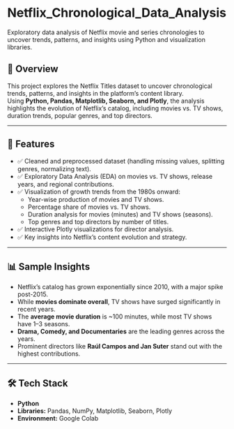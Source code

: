 # Netflix_Chronological_Data_Analysis
Exploratory data analysis of Netflix movie and series chronologies to uncover trends, patterns, and insights using Python and visualization libraries.

## 📖 Overview
This project explores the Netflix Titles dataset to uncover chronological trends, patterns, and insights in the platform’s content library.  
Using **Python, Pandas, Matplotlib, Seaborn, and Plotly**, the analysis highlights the evolution of Netflix’s catalog, including movies vs. TV shows, duration trends, popular genres, and top directors.

---

## 🚀 Features
- ✅ Cleaned and preprocessed dataset (handling missing values, splitting genres, normalizing text).  
- ✅ Exploratory Data Analysis (EDA) on movies vs. TV shows, release years, and regional contributions.  
- ✅ Visualization of growth trends from the 1980s onward:
  - Year-wise production of movies and TV shows.
  - Percentage share of movies vs. TV shows.
  - Duration analysis for movies (minutes) and TV shows (seasons).
  - Top genres and top directors by number of titles.  
- ✅ Interactive Plotly visualizations for director analysis.  
- ✅ Key insights into Netflix’s content evolution and strategy.  

---

## 📊 Sample Insights
- Netflix’s catalog has grown exponentially since 2010, with a major spike post-2015.  
- While **movies dominate overall**, TV shows have surged significantly in recent years.  
- The **average movie duration** is ~100 minutes, while most TV shows have 1–3 seasons.  
- **Drama, Comedy, and Documentaries** are the leading genres across the years.  
- Prominent directors like **Raúl Campos and Jan Suter** stand out with the highest contributions.  

---

## 🛠️ Tech Stack
- **Python**  
- **Libraries:** Pandas, NumPy, Matplotlib, Seaborn, Plotly  
- **Environment:** Google Colab
